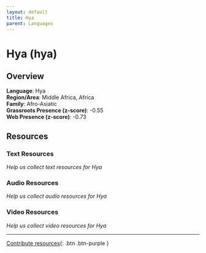 ```yaml
---
layout: default
title: Hya
parent: Languages
---
```


# Hya (hya)

## Overview

**Language**: Hya  
**Region/Area**: Middle Africa, Africa  
**Family**: Afro-Asiatic  
**Grassroots Presence (z-score)**: -0.55  
**Web Presence (z-score)**: -0.73  

## Resources

### Text Resources
*Help us collect text resources for Hya*

### Audio Resources
*Help us collect audio resources for Hya*

### Video Resources
*Help us collect video resources for Hya*

---

[Contribute resources](https://forms.office.com/e/1SfLJx3u1r){: .btn .btn-purple }
